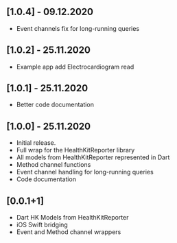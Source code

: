 ## [1.0.4] - 09.12.2020

* Event channels fix for long-running queries

## [1.0.2] - 25.11.2020

* Example app add Electrocardiogram read

## [1.0.1] - 25.11.2020

* Better code documentation

## [1.0.0] - 25.11.2020

* Initial release.
* Full wrap for the HealthKitReporter library
* All models from HealthKitReporter represented in Dart
* Method channel functions
* Event channel handling for long-running queries
* Code documentation

## [0.0.1+1]

* Dart HK Models from HealthKitReporter
* iOS Swift bridging
* Event and Method channel wrappers
